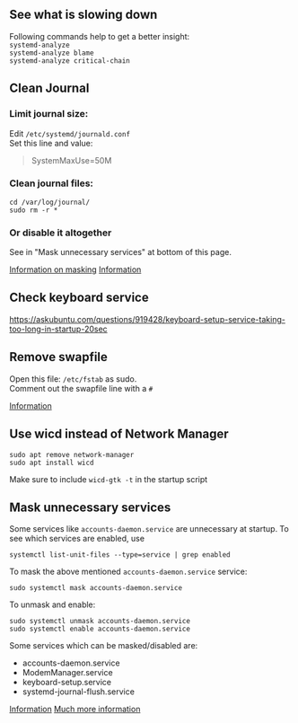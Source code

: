 ## See what is slowing down
Following commands help to get a better insight:  
`systemd-analyze`  
`systemd-analyze blame`  
`systemd-analyze critical-chain`  

## Clean Journal
### Limit journal size:
Edit `/etc/systemd/journald.conf`  
Set this line and value:
> SystemMaxUse=50M

### Clean journal files:
```
cd /var/log/journal/
sudo rm -r *
```

### Or disable it altogether
See in "Mask unnecessary services" at bottom of this page.

[Information on masking](https://unix.stackexchange.com/questions/414793/can-i-mask-the-systemd-journal-flush-service-and-run-journalctl-flush-later-ma)
[Information](https://wiki.archlinux.org/index.php/systemd#Journal_size_limit)

## Check keyboard service
https://askubuntu.com/questions/919428/keyboard-setup-service-taking-too-long-in-startup-20sec

## Remove swapfile
Open this file: `/etc/fstab` as sudo.  
Comment out the swapfile line with a `#`

[Information](https://askubuntu.com/questions/625072/deleted-swap-now-boot-takes-forever)  

## Use wicd instead of Network Manager
```
sudo apt remove network-manager
sudo apt install wicd
```

Make sure to include `wicd-gtk -t` in the startup script  

## Mask unnecessary services
Some services like `accounts-daemon.service` are unnecessary at startup. To see which services are enabled, use
```
systemctl list-unit-files --type=service | grep enabled
```
To mask the above mentioned `accounts-daemon.service` service:
```
sudo systemctl mask accounts-daemon.service
```
To unmask and enable:
```
sudo systemctl unmask accounts-daemon.service
sudo systemctl enable accounts-daemon.service
```

Some services which can be masked/disabled are:
- accounts-daemon.service
- ModemManager.service
- keyboard-setup.service
- systemd-journal-flush.service

[Information](https://www.linux.com/learn/cleaning-your-linux-startup-process)
[Much more information](https://www.digitalocean.com/community/tutorials/how-to-use-systemctl-to-manage-systemd-services-and-units)
